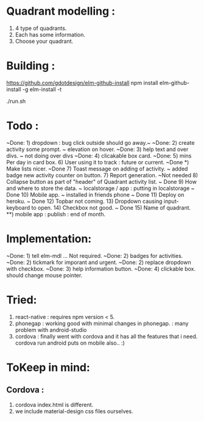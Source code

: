 # Quadrant modelling :

1) 4 type of quadrants.
2) Each has some information.
3) Choose your quadrant.

# Building :

https://github.com/gdotdesign/elm-github-install
npm install elm-github-install -g
elm-install -t

./run.sh

# Todo :
~Done: 1) dropdown : bug click outside should go away.~
~Done: 2) create activity some prompt. ~ elevation on hover.
~Done: 3) help text and over divs. ~ not doing over divs
~Done: 4) clicakable box card.
~Done: 5) mins Per day in card box.
6) User using it to track : future or current.
~Done *) Make lists nicer.
~Done 7) Toast message on adding of activity. ~ added badge new activity counter on button.
7) Report generation.
~Not needed 8) Collapse button as part of "header" of Quadrant activity list.
~ Done 9) How and where to store the data. ~ localstorage / app : putting in localstorage
~ Done 10) Mobile app. ~ installed in friends phone
~ Done 11) Deploy on heroku.
~ Done 12) Topbar not coming.
13) Dropdown causing input-keyboard to open.
14) Checkbox not good.
~ Done 15) Name of quadrant.
**) mobile app : publish : end of month.


# Implementation:
~Done: 1) tell elm-mdl ... Not required.
~Done: 2) badges for activities.
~Done: 2) tickmark for imporant and urgent.
~Done: 2) replace dropdown with checkbox.
~Done: 3) help information button.
~Done: 4) clickable box. should change mouse pointer.


# Tried:
1) react-native : requires npm version < 5.
2) phonegap : working good with minimal changes in phonegap. : many problem with android-studio
3) cordova : finally went with cordova and it has all the features that i need. cordova run android puts on mobile also.. :)


# ToKeep in mind:
## Cordova :
1) cordova index.html is different.
2) we include material-design css files ourselves.
